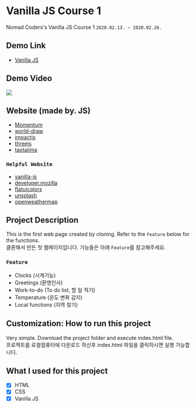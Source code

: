 # Vanilla JS Course 1

Nomad Coders's Vanilla JS Course 1
`2020.02.13. ~ 2020.02.26.`

## Demo Link

- [Vanilla JS](https://wook2124.github.io/Vanilla_JS_Course_1/)

## Demo Video

![](demo.gif)

## Website (made by. JS)

- [Momentum](https://momentumdash.com/)
- [world-draw](https://world-draw.appspot.com/)
- [impactjs](https://impactjs.com/games)
- [threejs](https://threejs.org/)
- [taotajima](http://taotajima.jp/)

### `Helpful Website`

- [vanilla-js](http://vanilla-js.com/)
- [developer.mozilla](https://developer.mozilla.org/ko/)
- [flatuicolors](https://flatuicolors.com/)
- [unsplash](https://unsplash.com/)
- [openweathermap](https://openweathermap.org/api)

## Project Description 

This is the first web page created by cloning. Refer to the `Feature` below for the functions.  
클론해서 만든 첫 웹페이지입니다. 기능들은 아래 `Feature`를 참고해주세요.

### `Feature` 

- Clocks (시계기능)
- Greetings (환영인사)
- Work-to-do (To do list, 할 일 적기)
- Temperature (온도 변화 감지)
- Local functions (지역 찾기)

## Customization: How to run this project

Very simple. Download the project folder and execute index.html file.  
프로젝트를 로컬컴퓨터에 다운로드 하신후 index.html 파일을 클릭하시면 실행 가능합니다. 

## What I used for this project 

- [X] HTML
- [X] CSS
- [X] Vanilla JS
